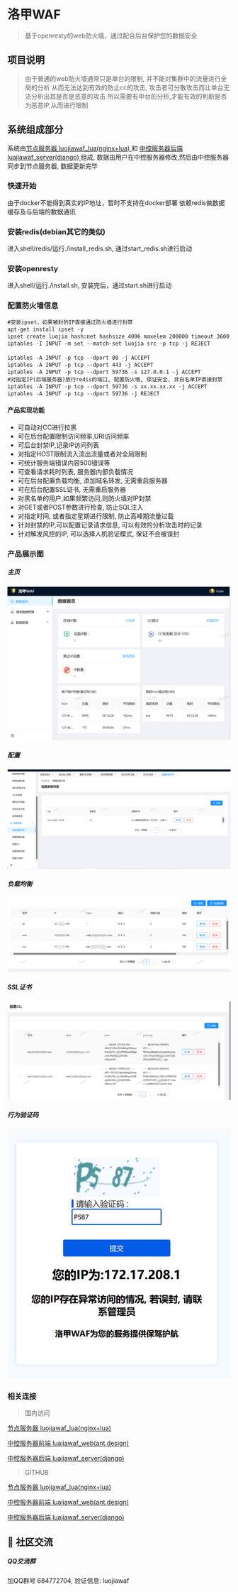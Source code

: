 # 洛甲WAF
> 基于openresty的web防火墙，通过配合后台保护您的数据安全

## 项目说明
> 由于普通的web防火墙通常只是单台的限制, 并不能对集群中的流量进行全局的分析
> 从而无法达到有效的防止cc的攻击, 攻击者可分散攻击而让单台无法分析出其是否是恶意的攻击
> 所以需要有中台的分析,才能有效的判断是否为恶意IP,从而进行限制

## 系统组成部分
系统由[节点服务器 luojiawaf_lua(nginx+lua) ](https://gitee.com/tickbh/luojiawaf_lua)和
[中控服务器后端 luajiawaf_server(django) ](https://gitee.com/tickbh/luojiawaf_server)组成, 数据由用户在中控服务器修改,然后由中控服务器同步到节点服务器, 数据更新完毕

### 快速开始  
由于docker不能得到真实的IP地址，暂时不支持在docker部署
依赖redis做数据缓存及与后端的数据通讯
### 安装redis(debian其它的类似)
进入shell/redis/运行./install_redis.sh, 通过start_redis.sh进行启动
### 安装openresty
进入shell/运行./install.sh, 安装完后，通过start.sh进行启动
### 配置防火墙信息
```
#安装ipset，如果被封的IP直接通过防火墙进行封禁
apt-get install ipset -y
ipset create luojia hash:net hashsize 4096 maxelem 200000 timeout 3600
iptables -I INPUT -m set --match-set luojia src -p tcp -j REJECT

iptables -A INPUT -p tcp --dport 80 -j ACCEPT
iptables -A INPUT -p tcp --dport 443 -j ACCEPT
iptables -A INPUT -p tcp --dport 59736 -s 127.0.0.1 -j ACCEPT
#对指定IP(后端服务器)放行redis的端口, 配置防火墙, 保证安全, 非白名单IP直接封禁
iptables -A INPUT -p tcp --dport 59736 -s xx.xx.xx.xx -j ACCEPT
iptables -A INPUT -p tcp --dport 59736 -j REJECT
```

#### 产品实现功能
- 可自动对CC进行拉黑
- 可在后台配置限制访问频率,URI访问频率
- 可后台封禁IP,记录IP访问列表
- 对指定HOST限制流入流出流量或者对全局限制
- 可统计服务端错误内容500错误等
- 可查看请求耗时列表, 服务器内部负载情况
- 可在后台配置负载均衡, 添加域名转发, 无需重启服务器
- 可在后台配置SSL证书, 无需重启服务器
- 对黑名单的用户,如果频繁访问,则防火墙对IP封禁
- 对GET或者POST参数进行检查, 防止SQL注入
- 对指定时间, 或者指定星期进行限制, 防止高峰期流量过载
- 针对封禁的IP,可以配置记录请求信息, 可以有效的分析攻击时的记录
- 针对解发风控的IP, 可以选择人机验证模式, 保证不会被误封

### 产品展示图
##### 主页
![](./screenshot/main.png)
##### 配置
![](./screenshot/config.png)
##### 负载均衡
![](./screenshot/upstream.png)
##### SSL证书
![](./screenshot/ssl.png)
##### 行为验证码
![](./screenshot/captcha.png)


### 相关连接
> 国内访问

[节点服务器 luojiawaf_lua(nginx+lua) ](https://gitee.com/tickbh/luojiawaf_lua)

[中控服务器前端 luajiawaf_web(ant.design) ](https://gitee.com/tickbh/luojiawaf_web)

[中控服务器后端 luajiawaf_server(django) ](https://gitee.com/tickbh/luojiawaf_server)

> GITHUB

[节点服务器 luojiawaf_lua(nginx+lua) ](https://github.com/tickbh/luojiawaf_lua)

[中控服务器前端 luajiawaf_web(ant.design) ](https://github.com/tickbh/luojiawaf_web)

[中控服务器后端 luajiawaf_server(django) ](https://github.com/tickbh/luojiawaf_server)

## 💬 社区交流

##### QQ交流群

加QQ群号 684772704, 验证信息: luojiawaf
